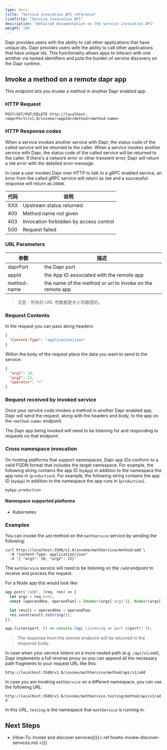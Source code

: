 ```yaml
---
type: docs
title: "Service invocation API reference"
linkTitle: "Service invocation API"
description: "Detailed documentation on the service invocation API"
weight: 100
---
```


Dapr provides users with the ability to call other applications that have unique ids. Dapr provides users with the ability to call other applications that have unique ids. This functionality allows apps to interact with one another via named identifiers and puts the burden of service discovery on the Dapr runtime.

## Invoke a method on a remote dapr app

This endpoint lets you invoke a method in another Dapr enabled app.

### HTTP Request

```
POST/GET/PUT/DELETE http://localhost:<daprPort>/v1.0/invoke/<appId>/method/<method-name>
```

### HTTP Response codes

When a service invokes another service with Dapr, the status code of the called service will be returned to the caller. When a service invokes another service with Dapr, the status code of the called service will be returned to the caller. If there's a network error or other transient error, Dapr will return a `500` error with the detailed error message.

In case a user invokes Dapr over HTTP to talk to a gRPC enabled service, an error from the called gRPC service will return as `500` and a successful response will return as `200OK`.

| 代码  | 说明                                     |
| --- | -------------------------------------- |
| XXX | Upstream status returned               |
| 400 | Method name not given                  |
| 403 | Invocation forbidden by access control |
| 500 | Request failed                         |

### URL Parameters

| 参数          | 描述                                                        |
| ----------- | --------------------------------------------------------- |
| daprPort    | the Dapr port                                             |
| appId       | the App ID associated with the remote app                 |
| method-name | the name of the method or url to invoke on the remote app |

> 注意：所有的 URL 参数都是大小写敏感的。

### Request Contents

In the request you can pass along headers:

```json
{
  "Content-Type": "application/json"
}
```

Within the body of the request place the data you want to send to the service:

```json
{
  "arg1": 10,
  "arg2": 23,
  "operator": "+"
}
```

### Request received by invoked service

Once your service code invokes a method in another Dapr enabled app, Dapr will send the request, along with the headers and body, to the app on the `<method-name>` endpoint.

The Dapr app being invoked will need to be listening for and responding to requests on that endpoint.

### Cross namespace invocation

On hosting platforms that support namespaces, Dapr app IDs conform to a valid FQDN format that includes the target namespace. For example, the following string contains the app ID (`myApp`) in addition to the namespace the app runs in (`production`). For example, the following string contains the app ID (`myApp`) in addition to the namespace the app runs in (`production`).

```
myApp.production
```

#### Namespace supported platforms

- Kubernetes

### Examples

You can invoke the `add` method on the `mathService` service by sending the following:

```shell
curl http://localhost:3500/v1.0/invoke/mathService/method/add \
  -H "Content-Type: application/json"
  -d '{ "arg1": 10, "arg2": 23}'
```

The `mathService` service will need to be listening on the `/add` endpoint to receive and process the request.

For a Node app this would look like:

```js
app.post('/add', (req, res) => {
  let args = req.body;
  const [operandOne, operandTwo] = [Number(args['arg1']), Number(args['arg2'])];

  let result = operandOne + operandTwo;
  res.send(result.toString());
});

app.listen(port, () => console.log(`Listening on port ${port}!`));
```

> The response from the remote endpoint will be returned in the response body.

In case when your service listens on a more nested path (e.g. `/api/v1/add`), Dapr implements a full reverse proxy so you can append all the necessary path fragments to your request URL like this:

`http://localhost:3500/v1.0/invoke/mathService/method/api/v1/add`

In case you are invoking `mathService` on a different namespace, you can use the following URL:

`http://localhost:3500/v1.0/invoke/mathService.testing/method/api/v1/add`

In this URL, `testing` is the namespace that `mathService` is running in.

## Next Steps
- [How-To: Invoke and discover services]({{< ref howto-invoke-discover-services.md >}})
